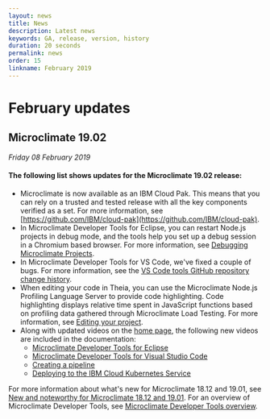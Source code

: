 ```yaml
---
layout: news
title: News
description: Latest news
keywords: GA, release, version, history
duration: 20 seconds
permalink: news
order: 15
linkname: February 2019
---
```


# February updates

## Microclimate 19.02

*Friday 08 February 2019*

#### The following list shows updates for the Microclimate 19.02 release:
- Microclimate is now available as an IBM Cloud Pak. This means that you can rely on a trusted and tested release with all the key components verified as a set. For more information, see [https://github.com/IBM/cloud-pak](https://github.com/IBM/cloud-pak).
- In Microclimate Developer Tools for Eclipse, you can restart Node.js projects in debug mode, and the tools help you set up a debug session in a Chromium based browser. For more information, see [Debugging Microclimate Projects](mdteclipsedebugproject).
- In Microclimate Developer Tools for VS Code, we've fixed a couple of bugs. For more information, see the [VS Code tools GitHub repository change history](https://github.com/microclimate-dev2ops/microclimate-vscode-tools/blob/master/CHANGELOG.md).
- When editing your code in Theia, you can use the Microclimate Node.js Profiling Language Server to provide code highlighting. Code highlighting displays relative time spent in JavaScript functions based on profiling data gathered through Microclimate Load Testing. For more information, see [Editing your project](edityourcode).
- Along with updated videos on the [home page](https://microclimate-dev2ops.github.io/), the following new videos are included in the documentation:
  - [Microclimate Developer Tools for Eclipse](mdteclipseoverview)
  - [Microclimate Developer Tools for Visual Studio Code](mdt-vsc-overview)
  - [Creating a pipeline](usingapipeline)
  - [Deploying to the IBM Cloud Kubernetes Service](configiks)

For more information about what's new for Microclimate 18.12 and 19.01, see [New and noteworthy for Microclimate 18.12 and 19.01](new-for-1812-1901). For an overview of Microclimate Developer Tools, see [Microclimate Developer Tools overview](mdt-overview).
